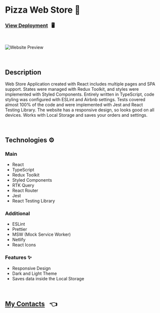 # Pizza Web Store 🍕

### [View Deployment](https://pizza-store-application.netlify.app/) &nbsp; 🖥️

<br/>

![Website Preview](/public/assets/readme.png)

<br/>

## Description

Web Store Application created with React includes multiple pages and SPA support. States were managed with Redux Toolkit, and styles were implemented with Styled Components. Entirely written in TypeScript, code styling was configured with ESLint and Airbnb settings. Tests covered almost 100% of the code and were implemented with Jest and React Testing Library. The website has a responsive design, so looks good on all devices. Works with Local Storage and saves your orders and settings.

<br/>

## Technologies ⚙️

### Main

- React
- TypeScript
- Redux Toolkit
- Styled Components
- RTK Query
- React Router
- Jest
- React Testing Library

### Additional

- ESLint
- Prettier
- MSW (Mock Service Worker)
- Netlify
- React Icons

### Features ✨

- Responsive Design
- Dark and Light Theme
- Saves data inside the Local Storage

<br/>

## [My Contacts](https://github.com/AlexandrSpevakov#contact-me) &nbsp; 👈
